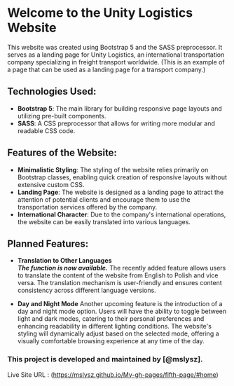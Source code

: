 # Welcome to the Unity Logistics Website

This website was created using Bootstrap 5 and the SASS preprocessor. It serves as a landing page for Unity Logistics, an international transportation company specializing in freight transport worldwide. (This is an example of a page that can be used as a landing page for a transport company.)

## Technologies Used:

- **Bootstrap 5**: The main library for building responsive page layouts and utilizing pre-built components.
- **SASS**: A CSS preprocessor that allows for writing more modular and readable CSS code.

## Features of the Website:

- **Minimalistic Styling**: The styling of the website relies primarily on Bootstrap classes, enabling quick creation of responsive layouts without extensive custom CSS.
- **Landing Page**: The website is designed as a landing page to attract the attention of potential clients and encourage them to use the transportation services offered by the company.
- **International Character**: Due to the company's international operations, the website can be easily translated into various languages.

## Planned Features:

- **Translation to Other Languages**  
   **_The function is now available._**
  The recently added feature allows users to translate the content of the website from English to Polish and vice versa. The translation mechanism is user-friendly and ensures content consistency across different language versions.

- **Day and Night Mode**
  Another upcoming feature is the introduction of a day and night mode option. Users will have the ability to toggle between light and dark modes, catering to their personal preferences and enhancing readability in different lighting conditions. The website's styling will dynamically adjust based on the selected mode, offering a visually comfortable browsing experience at any time of the day.

### This project is developed and maintained by [@mslysz].

Live Site URL : (https://mslysz.github.io/My-gh-pages/fifth-page/#home)
